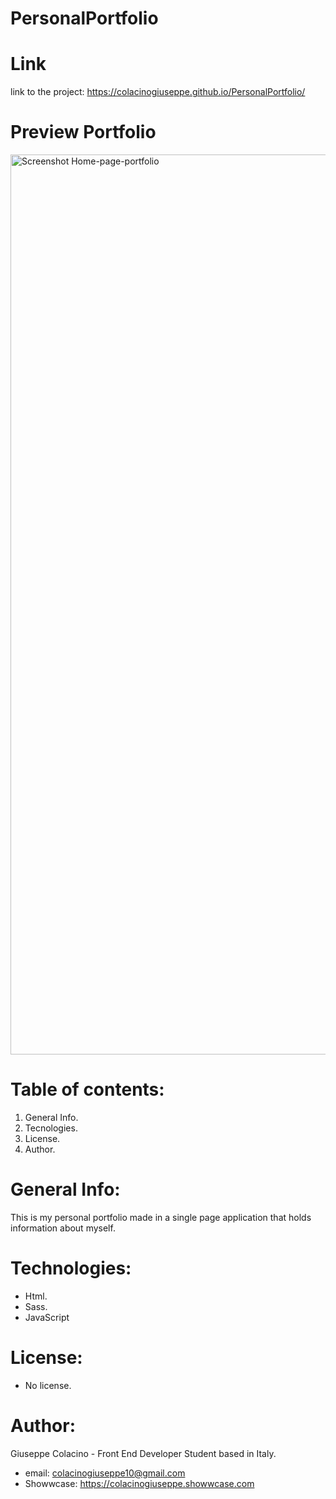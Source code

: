# PersonalPortfolio

# Link
link to the project: https://colacinogiuseppe.github.io/PersonalPortfolio/

# Preview Portfolio
<img width="1440" alt="Screenshot Home-page-portfolio" src="https://user-images.githubusercontent.com/62830611/212539811-eb5a5d00-1090-4a6d-9b37-3df55bfd49c2.png">


# Table of contents:

1. General Info.
2. Tecnologies.
3. License.
4. Author.

# General Info:

This is my personal portfolio made in a single page application that holds information about myself.

# Technologies:

* Html.
* Sass.
* JavaScript

# License:

* No license.

# Author:

Giuseppe Colacino - Front End Developer Student based in Italy.
* email: colacinogiuseppe10@gmail.com
* Showwcase: https://colacinogiuseppe.showwcase.com
